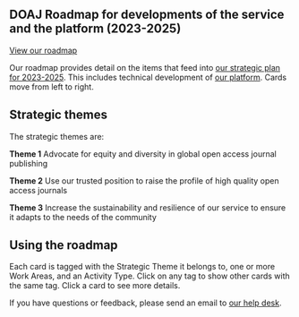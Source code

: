 ## DOAJ Roadmap for developments of the service and the platform (2023-2025)

[View our roadmap](https://github.com/orgs/DOAJ/projects/9)

Our roadmap provides detail on the items that feed into [our strategic plan for 2023-2025](https://blog.doaj.org/2023/02/23/our-strategic-goals-for-2023-25/). This includes technical development of [our platform](https://doaj.org/). Cards move from left to right.

## Strategic themes

The strategic themes are:

**Theme 1**
Advocate for equity and diversity in global open access journal publishing

**Theme 2**
Use our trusted position to raise the profile of high quality open access journals

**Theme 3**
Increase the sustainability and resilience of our service to ensure it adapts to the needs of the community

## Using the roadmap

Each card is tagged with the Strategic Theme it belongs to, one or more Work Areas, and an Activity Type. Click on any tag to show other cards with the same tag. Click a card to see more details.

If you have questions or feedback, please send an email to [our help desk](mailto:helpdesk@doaj.org).
